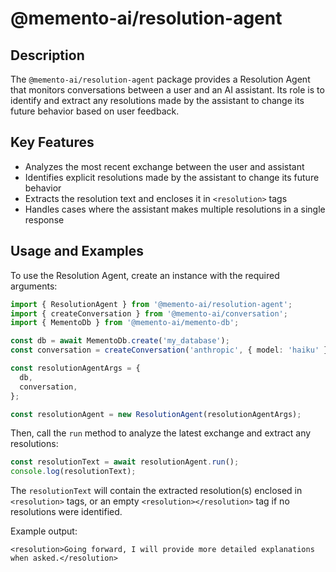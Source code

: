 # @memento-ai/resolution-agent

## Description
The `@memento-ai/resolution-agent` package provides a Resolution Agent that monitors conversations between a user and an AI assistant. Its role is to identify and extract any resolutions made by the assistant to change its future behavior based on user feedback.

## Key Features
- Analyzes the most recent exchange between the user and assistant
- Identifies explicit resolutions made by the assistant to change its future behavior
- Extracts the resolution text and encloses it in `<resolution>` tags
- Handles cases where the assistant makes multiple resolutions in a single response

## Usage and Examples

To use the Resolution Agent, create an instance with the required arguments:

```typescript
import { ResolutionAgent } from '@memento-ai/resolution-agent';
import { createConversation } from '@memento-ai/conversation';
import { MementoDb } from '@memento-ai/memento-db';

const db = await MementoDb.create('my_database');
const conversation = createConversation('anthropic', { model: 'haiku' });

const resolutionAgentArgs = {
  db,
  conversation,
};

const resolutionAgent = new ResolutionAgent(resolutionAgentArgs);
```

Then, call the `run` method to analyze the latest exchange and extract any resolutions:

```typescript
const resolutionText = await resolutionAgent.run();
console.log(resolutionText);
```

The `resolutionText` will contain the extracted resolution(s) enclosed in `<resolution>` tags, or an empty `<resolution></resolution>` tag if no resolutions were identified.

Example output:

```
<resolution>Going forward, I will provide more detailed explanations when asked.</resolution>
```
